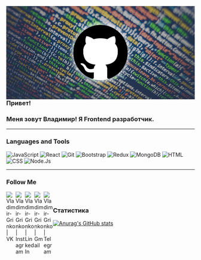 <img align="left" alt="Vladimir-Grinko | img" height="250" width="850px" src="https://github.com/Vladimir-Grinko/Vladimir-Grinko/blob/main/assets/header.jpeg" />

<hr />

### Привет!

### Меня зовут Владимир! Я Frontend разработчик.

<hr />

### Languages and Tools

![JavaScript](https://img.shields.io/badge/-JavaScript-090909?style=for-the-badge&logo=JavaScript&logoColor=E9D54D)
![React](https://img.shields.io/badge/-React-090909?style=for-the-badge&logo=React&logoColor=097CDB)
![Git](https://img.shields.io/badge/-Git-090909?style=for-the-badge&logo=Git&logoColor=47C5FB)
![Bootstrap](https://img.shields.io/badge/-Bootstrap-090909?style=for-the-badge&logo=Bootstrap&logoColor=47C5FB)
![Redux](https://img.shields.io/badge/-Redux-090909?style=for-the-badge&logo=Redux&logoColor=47C5FB)
![MongoDB](https://img.shields.io/badge/-MongoDB-090909?style=for-the-badge&logo=MongoDB&logoColor=green)
![HTML](https://img.shields.io/badge/-HTML-090909?style=for-the-badge&logo=html&logoColor=orange)
![CSS](https://img.shields.io/badge/-CSS-090909?style=for-the-badge&logo=css&logoColor=informational)
![Node.Js](https://img.shields.io/badge/-Node.Js-090909?style=for-the-badge&logo=Node.js&logoColor=success)

<hr />

### Follow Me

[<img align="left" alt="Vladimir-Grinko | VK" width="25px" src="https://cdn.jsdelivr.net/npm/simple-icons@v3/icons/vk.svg" />][vk]
[<img align="left" alt="Vladimir-Grinko | Instagram" width="25px" src="https://cdn.jsdelivr.net/npm/simple-icons@v3/icons/instagram.svg" />][instagram]
[<img align="left" alt="Vladimir-Grinko | LinkedIn" width="25px" src="https://cdn.jsdelivr.net/npm/simple-icons@v3/icons/linkedin.svg" />][linkedin]
[<img align="left" alt="Vladimir-Grinko | Gmail" width="25px" src="https://cdn.jsdelivr.net/npm/simple-icons@v3/icons/gmail.svg" />][gmail][<img align="left" alt="Vladimir-Grinko | Telegram" width="25px" src="https://cdn.jsdelivr.net/npm/simple-icons@v3/icons/telegram.svg" />][telegram]

<br />


### Статистика

[![Anurag's GitHub stats](https://github-readme-stats.vercel.app/api?username=Vladimir-Grinko&show_icons=true&theme=radical)](https://github.com/anuraghazra/github-readme-stats)

<br />

[vk]: https://vk.com/steel_afterman
[instagram]: https://instagram.com/vovan_officiall
[linkedin]: https://www.linkedin.com/mwlite/in/
[gmail]: mailto:vladimir.grinko055@gmail.com
[telegram]: https://t.me/grinko_vladimir
